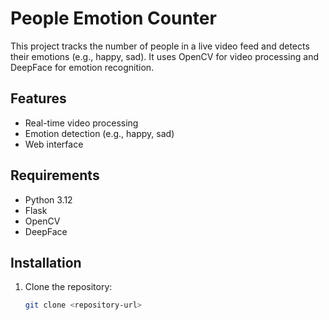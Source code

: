 # People Emotion Counter

This project tracks the number of people in a live video feed and detects their emotions (e.g., happy, sad). It uses OpenCV for video processing and DeepFace for emotion recognition.

## Features
- Real-time video processing
- Emotion detection (e.g., happy, sad)
- Web interface

## Requirements
- Python 3.12
- Flask
- OpenCV
- DeepFace

## Installation
1. Clone the repository:
   ```bash
   git clone <repository-url>
